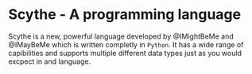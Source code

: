 # Scythe - A programming language

Scythe is a new, powerful language developed by @IMightBeMe and @IMayBeMe which is written completly in `Python`. It has a wide range of capibilities and supports multiple different data types just as you would excpect in and language. 
